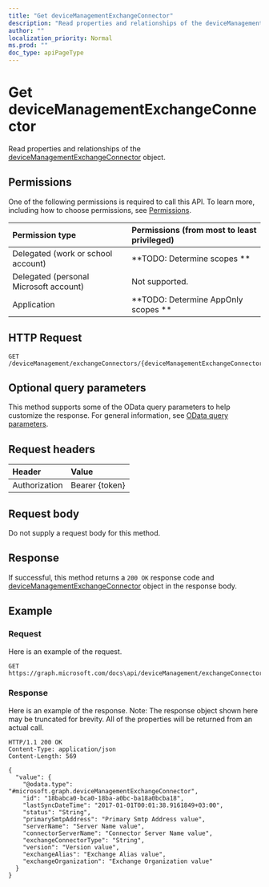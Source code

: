 ```yaml
---
title: "Get deviceManagementExchangeConnector"
description: "Read properties and relationships of the deviceManagementExchangeConnector object."
author: ""
localization_priority: Normal
ms.prod: ""
doc_type: apiPageType
---
```


# Get deviceManagementExchangeConnector

Read properties and relationships of the [deviceManagementExchangeConnector](../resources/devicemanagementexchangeconnector.md) object.

## Permissions
One of the following permissions is required to call this API. To learn more, including how to choose permissions, see [Permissions](/concepts/permissions-reference.md).

|Permission type|Permissions (from most to least privileged)|
|:---|:---|
|Delegated (work or school account)|**TODO: Determine scopes **|
|Delegated (personal Microsoft account)|Not supported.|
|Application|**TODO: Determine AppOnly scopes **|

## HTTP Request
<!-- {
  "blockType": "ignored"
}
-->
``` http
GET /deviceManagement/exchangeConnectors/{deviceManagementExchangeConnectorId}
```

## Optional query parameters
This method supports some of the OData query parameters to help customize the response. For general information, see [OData query parameters](/graph/query-parameters).

## Request headers
|Header|Value|
|:---|:---|
|Authorization|Bearer {token}|

## Request body
Do not supply a request body for this method.

## Response
If successful, this method returns a `200 OK` response code and [deviceManagementExchangeConnector](../resources/devicemanagementexchangeconnector.md) object in the response body.

## Example

### Request
Here is an example of the request.
<!-- {
  "blockType": "request",
  "name": "get_devicemanagementexchangeconnector"
}
-->
``` http
GET https://graph.microsoft.com/docs\api/deviceManagement/exchangeConnectors/{deviceManagementExchangeConnectorId}
```

### Response
Here is an example of the response. Note: The response object shown here may be truncated for brevity. All of the properties will be returned from an actual call.
<!-- {
  "blockType": "response",
  "truncated": true,
  "@odata.type": "microsoft.graph.deviceManagementExchangeConnector"
}
-->
``` http
HTTP/1.1 200 OK
Content-Type: application/json
Content-Length: 569

{
  "value": {
    "@odata.type": "#microsoft.graph.deviceManagementExchangeConnector",
    "id": "18babca0-bca0-18ba-a0bc-ba18a0bcba18",
    "lastSyncDateTime": "2017-01-01T00:01:38.9161849+03:00",
    "status": "String",
    "primarySmtpAddress": "Primary Smtp Address value",
    "serverName": "Server Name value",
    "connectorServerName": "Connector Server Name value",
    "exchangeConnectorType": "String",
    "version": "Version value",
    "exchangeAlias": "Exchange Alias value",
    "exchangeOrganization": "Exchange Organization value"
  }
}
```

